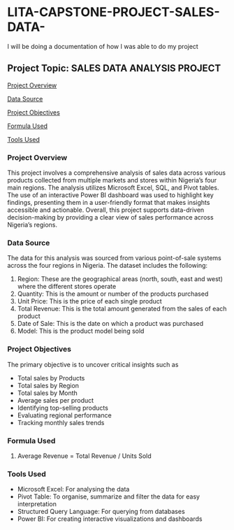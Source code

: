 # LITA-CAPSTONE-PROJECT-SALES-DATA-
I will be doing a documentation of how I was able to do my project
## Project Topic: SALES DATA ANALYSIS PROJECT

[Project Overview](#project-overview)

[Data Source](#data-source)

[Project Objectives](#project-objectives)

[Formula Used](#formula-used)

[Tools Used](#tools-used)

### Project Overview
This project involves a comprehensive analysis of sales data across various products collected from multiple markets and stores within Nigeria’s four main regions. The analysis utilizes Microsoft Excel, SQL, and Pivot tables. The use of an interactive Power BI dashboard was used to  highlight key findings, presenting them in a user-friendly format that makes insights accessible and actionable. Overall, this project supports data-driven decision-making by providing a clear view of sales performance across Nigeria’s regions.

### Data Source
The data for this analysis was sourced from various point-of-sale systems across the four regions in Nigeria. The dataset includes the following:
1. Region: These are the geographical areas (north, south, east and west) where the different stores operate
2. Quantity: This is the amount or number of the products purchased
3. Unit Price: This is the price of each single product
4. Total Revenue: This is the total amount generated from the sales of each product
5. Date of Sale: This is the date on which a product was purchased
6. Model: This is the product model being sold

### Project Objectives
The primary objective is to uncover critical insights such as
- Total sales by Products
- Total sales by Region
- Total sales by Month
- Average sales per product 
- Identifying top-selling products
- Evaluating regional performance
- Tracking monthly sales trends

### Formula Used
1. Average Revenue = Total Revenue / Units Sold

### Tools Used
- Microsoft Excel: For analysing the data
- Pivot Table: To organise, summarize and filter the data for easy interpretation
- Structured Query Language: For querying from databases
- Power BI: For creating interactive visualizations and dashboards







